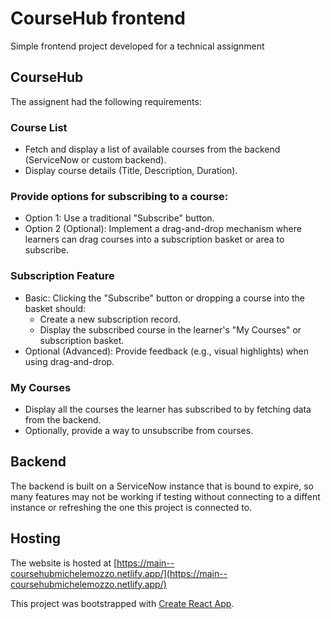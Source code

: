# CourseHub frontend

Simple frontend project developed for a technical assignment

## CourseHub

The assignent had the following requirements:

### Course List

-   Fetch and display a list of available courses from the backend (ServiceNow or custom backend).
-   Display course details (Title, Description, Duration).

### Provide options for subscribing to a course:

-   Option 1: Use a traditional "Subscribe" button.
-   Option 2 (Optional): Implement a drag-and-drop mechanism where learners can drag courses into a subscription basket or area to subscribe.

### Subscription Feature

-   Basic: Clicking the "Subscribe" button or dropping a course into the basket should:
    -   Create a new subscription record.
    -   Display the subscribed course in the learner's "My Courses" or subscription basket.
-   Optional (Advanced): Provide feedback (e.g., visual highlights) when using drag-and-drop.

### My Courses

-   Display all the courses the learner has subscribed to by fetching data from the backend.
-   Optionally, provide a way to unsubscribe from courses.

## Backend

The backend is built on a ServiceNow instance that is bound to expire, so many features may not be working if testing without connecting to a diffent instance or refreshing the one this project is connected to.

## Hosting

The website is hosted at [https://main--coursehubmichelemozzo.netlify.app/](https://main--coursehubmichelemozzo.netlify.app/)

This project was bootstrapped with [Create React App](https://github.com/facebook/create-react-app).
